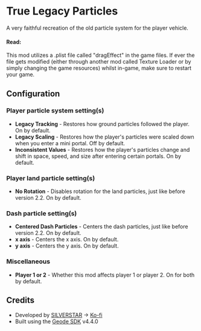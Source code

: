# True Legacy Particles

A very faithful recreation of the old particle system for the player vehicle.

#### Read:
This mod utilizes a .plist file called "dragEffect" in the game files. If ever the file gets modified (either through another mod called <co>Texture Loader</c> or by simply changing the game resources) whilst in-game, make sure to restart your game.

## Configuration

### Player particle system setting(s)

- **Legacy Tracking** - Restores how ground particles followed the player. On by default.
- **Legacy Scaling** - Restores how the player's particles were scaled down when you enter a mini portal. Off by default.
- **Inconsistent Values** - Restores how the player's particles change and shift in space, speed, and size after entering certain portals. On by default.

### Player land particle setting(s)

- **No Rotation** - Disables rotation for the land particles, just like before version 2.2. On by default.

### Dash particle setting(s)

- **Centered Dash Particles** - Centers the dash particles, just like before version 2.2. On by default.
- **x axis** - Centers the x axis. On by default.
- **y axis** - Centers the y axis. On by default.

### Miscellaneous

- **Player 1 or 2** - Whether this mod affects player 1 or player 2. On for both by default.

## Credits

- Developed by [SILVERSTAR](https://github.com/silver984) -> [Ko-fi](https://ko-fi.com/silverstar_)
- Built using the [Geode SDK](https://geode-sdk.org/) v4.4.0